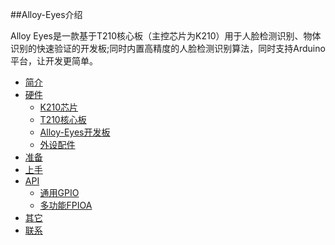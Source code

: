 ##Alloy-Eyes介绍

Alloy Eyes是一款基于T210核心板（主控芯片为K210）用于人脸检测识别、物体识别的快速验证的开发板;同时内置高精度的人脸检测识别算法，同时支持Arduino平台，让开发更简单。

* [简介](README.md)
* [硬件](hardware/README.md)
    * [K210芯片](hardware/k210.md)
    * [T210核心板](hardware/t210.md)
    * [Alloy-Eyes开发板](hardware/eyes.md)
    * [外设配件](hardware/ext.md)
* [准备](ready/ready.md)
* [上手](start/shang-shou.md)
* [API](function/README.md)
    * [通用GPIO](function/gpio.md)
    * [多功能FPIOA](function/fpioa.md)
* [其它](other/qi-ta.md)
* [联系](other/about.md)